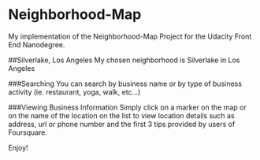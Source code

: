 # Neighborhood-Map
My implementation of the Neighborhood-Map Project for the Udacity Front End Nanodegree.

##Silverlake, Los Angeles
My chosen neighborhood is Silverlake in Los Angeles

###Searching
You can search by business name or by type of business activity (ie. restaurant, yoga, walk, etc...)

###Viewing Business Information
Simply click on a marker on the map or on the name of the location on the list to view location details such as address, 
url or phone number and the first 3 tips provided by users of Foursquare.

Enjoy!
